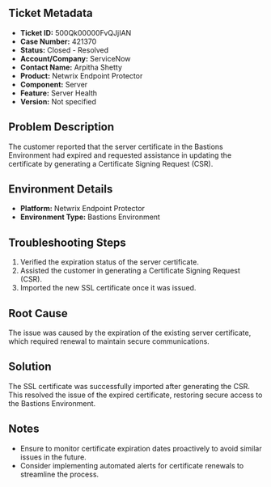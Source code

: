 ## Ticket Metadata
- **Ticket ID:** 500Qk00000FvQJjIAN
- **Case Number:** 421370
- **Status:** Closed - Resolved
- **Account/Company:** ServiceNow
- **Contact Name:** Arpitha Shetty
- **Product:** Netwrix Endpoint Protector
- **Component:** Server
- **Feature:** Server Health
- **Version:** Not specified

## Problem Description
The customer reported that the server certificate in the Bastions Environment had expired and requested assistance in updating the certificate by generating a Certificate Signing Request (CSR).

## Environment Details
- **Platform:** Netwrix Endpoint Protector
- **Environment Type:** Bastions Environment

## Troubleshooting Steps
1. Verified the expiration status of the server certificate.
2. Assisted the customer in generating a Certificate Signing Request (CSR).
3. Imported the new SSL certificate once it was issued.

## Root Cause
The issue was caused by the expiration of the existing server certificate, which required renewal to maintain secure communications.

## Solution
The SSL certificate was successfully imported after generating the CSR. This resolved the issue of the expired certificate, restoring secure access to the Bastions Environment.

## Notes
- Ensure to monitor certificate expiration dates proactively to avoid similar issues in the future.
- Consider implementing automated alerts for certificate renewals to streamline the process.